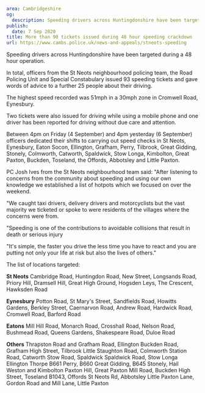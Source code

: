 ```yaml
area: Cambridgeshire
og:
  description: Speeding drivers across Huntingdonshire have been targeted during a 48 hour operation.
publish:
  date: 7 Sep 2020
title: More than 90 tickets issued during 48 hour speeding crackdown
url: https://www.cambs.police.uk/news-and-appeals/stneots-speeding
```

Speeding drivers across Huntingdonshire have been targeted during a 48 hour operation.

In total, officers from the St Neots neighbourhood policing team, the Road Policing Unit and Special Constabulary issued 93 speeding tickets and gave words of advice to a further 25 people about their driving.

The highest speed recorded was 51mph in a 30mph zone in Cromwell Road, Eynesbury.

Two tickets were also issued for driving while using a mobile phone and one driver has been reported for driving without due care and attention.

Between 4pm on Friday (4 September) and 4pm yesterday (6 September) officers dedicated their shifts to carrying out speed checks in St Neots, Eynesbury, Eaton Socon, Ellington, Grafham, Perry, Tilbrook, Great Gidding, Stonely, Colmworth, Catworth, Spaldwick, Stow Longa, Kimbolton, Great Paxton, Buckden, Toseland, the Offords, Abbotsley and Little Paxton.

PC Josh Ives from the St Neots neighbourhood team said: "After listening to concerns from the community about speeding and using our own knowledge we established a list of hotpots which we focused on over the weekend.

"We caught taxi drivers, delivery drivers and motorcyclists but the vast majority we ticketed or spoke to were residents of the villages where the concerns were from.

"Speeding is one of the contributions to avoidable collisions that result in death or serious injury

"It's simple, the faster you drive the less time you have to react and you are putting not only your life at risk but also the lives of others."

The list of locations targeted:

**St Neots**
Cambridge Road, Huntingdon Road, New Street, Longsands Road, Priory Hill, Dramsell Hill, Great High Ground, Hogsden Leys, The Crescent, Hawksden Road

**Eynesbury**
Potton Road, St Mary's Street, Sandfields Road, Howitts Gardens, Berkley Street, Caernarvon Road, Andrew Road, Hardwick Road, Cromwell Road, Barford Road

**Eatons**
Mill Hill Road, Monarch Road, Crosshall Road, Nelson Road, Bushmead Road, Queens Gardens, Shakespeare Road, Duloe Road

**Others**
Thrapston Road and Grafham Road, Ellington
Buckden Road, Grafham
High Street, Tilbrook
Little Staughton Road, Colmworth
Station Road, Catworth
Stow Road, Spaldwick
Spaldwick Road, Stow Longa
Ellington Thorpe
B661 Perry, B660 Great Gidding, B645 Stonely, Hail Weston and Kimbolton
Paxton Hill, Great Paxton
Mill Road, Buckden
High Street, Toseland
B1043, Offords
St Neots Rd, Abbotsley
Little Paxton Lane, Gordon Road and Mill Lane, Little Paxton
